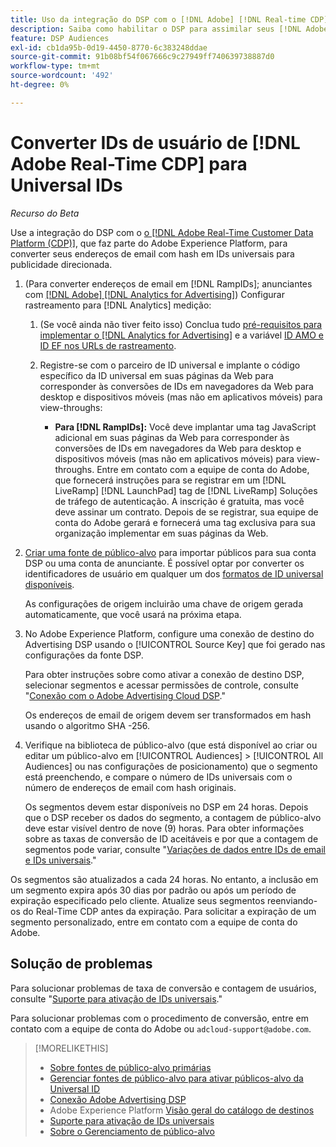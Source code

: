 ```yaml
---
title: Uso da integração do DSP com o [!DNL Adobe] [!DNL Real-time CDP]
description: Saiba como habilitar o DSP para assimilar seus [!DNL Adobe] [!DNL Real-time CDP] segmentos primários.
feature: DSP Audiences
exl-id: cb1da95b-0d19-4450-8770-6c383248ddae
source-git-commit: 91b08bf54f067666c9c27949ff740639738887d0
workflow-type: tm+mt
source-wordcount: '492'
ht-degree: 0%

---
```


# Converter IDs de usuário de [!DNL Adobe Real-Time CDP] para Universal IDs

*Recurso do Beta*

Use a integração do DSP com o [o [!DNL Adobe Real-Time Customer Data Platform (CDP)]](https://experienceleague.adobe.com/docs/experience-platform/rtcdp/overview.html?lang=pt-BR), que faz parte do Adobe Experience Platform, para converter seus endereços de email com hash em IDs universais para publicidade direcionada.

1. (Para converter endereços de email em [!DNL RampIDs]<!-- or [!DNL ID5] IDs -->; anunciantes com [[!DNL Adobe] [!DNL Analytics for Advertising]](/help/integrations/analytics/overview.md)) Configurar rastreamento para [!DNL Analytics] medição:

   1. (Se você ainda não tiver feito isso) Conclua tudo [pré-requisitos para implementar o [!DNL Analytics for Advertising]](/help/integrations/analytics/prerequisites.md) e a variável [ID AMO e ID EF nos URLs de rastreamento](/help/integrations/analytics/ids.md).

   1. Registre-se com o parceiro de ID universal e implante o código específico da ID universal em suas páginas da Web para corresponder às conversões de IDs em navegadores da Web para desktop e dispositivos móveis (mas não em aplicativos móveis) para view-throughs:

      * **Para [!DNL RampIDs]:** Você deve implantar uma tag JavaScript adicional em suas páginas da Web para corresponder às conversões de IDs em navegadores da Web para desktop e dispositivos móveis (mas não em aplicativos móveis) para view-throughs. Entre em contato com a equipe de conta do Adobe, que fornecerá instruções para se registrar em um [!DNL LiveRamp] [!DNL LaunchPad] tag de [!DNL LiveRamp] Soluções de tráfego de autenticação. A inscrição é gratuita, mas você deve assinar um contrato. Depois de se registrar, sua equipe de conta do Adobe gerará e fornecerá uma tag exclusiva para sua organização implementar em suas páginas da Web.

1. [Criar uma fonte de público-alvo](source-manage.md) para importar públicos para sua conta DSP ou uma conta de anunciante. É possível optar por converter os identificadores de usuário em qualquer um dos [formatos de ID universal disponíveis](source-about.md).

   As configurações de origem incluirão uma chave de origem gerada automaticamente, que você usará na próxima etapa.

1. No Adobe Experience Platform, configure uma conexão de destino do Advertising DSP usando o [!UICONTROL Source Key] que foi gerado nas configurações da fonte DSP.

   Para obter instruções sobre como ativar a conexão de destino DSP, selecionar segmentos e acessar permissões de controle, consulte &quot;[Conexão com o Adobe Advertising Cloud DSP](https://experienceleague.adobe.com/docs/experience-platform/destinations/catalog/advertising/adobe-advertising-cloud-connection.html).&quot;

   Os endereços de email de origem devem ser transformados em hash usando o algoritmo SHA -256.

1. Verifique na biblioteca de público-alvo (que está disponível ao criar ou editar um público-alvo em [!UICONTROL Audiences] > [!UICONTROL All Audiences] ou nas configurações de posicionamento) que o segmento está preenchendo, e compare o número de IDs universais com o número de endereços de email com hash originais.

   Os segmentos devem estar disponíveis no DSP em 24 horas. Depois que o DSP receber os dados do segmento, a contagem de público-alvo deve estar visível dentro de nove (9) horas. Para obter informações sobre as taxas de conversão de ID aceitáveis e por que a contagem de segmentos pode variar, consulte &quot;[Variações de dados entre IDs de email e IDs universais](#universal-ids-data-variances).&quot;

Os segmentos são atualizados a cada 24 horas. No entanto, a inclusão em um segmento expira após 30 dias por padrão ou após um período de expiração especificado pelo cliente. Atualize seus segmentos reenviando-os do Real-Time CDP antes da expiração. Para solicitar a expiração de um segmento personalizado, entre em contato com a equipe de conta do Adobe.

## Solução de problemas

Para solucionar problemas de taxa de conversão e contagem de usuários, consulte &quot;[Suporte para ativação de IDs universais](/help/dsp/audiences/universal-ids.md).&quot;

Para solucionar problemas com o procedimento de conversão, entre em contato com a equipe de conta do Adobe ou `adcloud-support@adobe.com`.

>[!MORELIKETHIS]
>
>* [Sobre fontes de público-alvo primárias](/help/dsp/audiences/sources/source-about.md)
>* [Gerenciar fontes de público-alvo para ativar públicos-alvo da Universal ID](source-manage.md)
>* [Conexão Adobe Advertising DSP](https://experienceleague.adobe.com/docs/experience-platform/destinations/catalog/advertising/adobe-advertising-cloud-connection.html)
>* Adobe Experience Platform [Visão geral do catálogo de destinos](https://experienceleague.adobe.com/docs/experience-platform/destinations/catalog/overview.html)
>* [Suporte para ativação de IDs universais](/help/dsp/audiences/universal-ids.md)
>* [Sobre o Gerenciamento de público-alvo](/help/dsp/audiences/audience-about.md)
